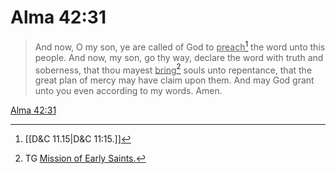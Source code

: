 # Alma 42:31

> And now, O my son, ye are called of God to <u>preach</u>[^a] the word unto this people. And now, my son, go thy way, declare the word with truth and soberness, that thou mayest <u>bring</u>[^b] souls unto repentance, that the great plan of mercy may have claim upon them. And may God grant unto you even according to my words. Amen.

[Alma 42:31](https://www.churchofjesuschrist.org/study/scriptures/bofm/alma/42?lang=eng&id=p31#p31)


[^a]: [[D&C 11.15|D&C 11:15.]]
[^b]: TG [Mission of Early Saints.](https://www.churchofjesuschrist.org/study/scriptures/tg/mission-of-early-saints?lang=eng)

